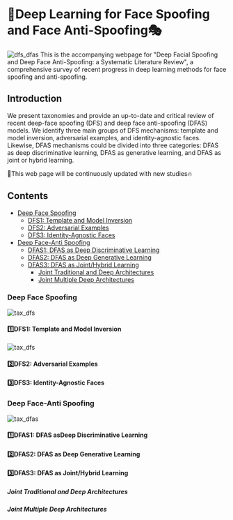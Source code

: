# 👏Deep Learning for Face Spoofing and Face Anti-Spoofing🎭 #

![dfs_dfas](https://github.com/dhimasarief/DFS_DFAS/blob/main/fig1.png)
This is the accompanying webpage for "Deep Facial Spoofing and Deep Face Anti-Spoofing: a Systematic Literature Review", a comprehensive survey of recent progress in deep learning methods for face spoofing and anti-spoofing.

## Introduction
We present taxonomies and provide an up-to-date and critical review of recent deep-face spoofing (DFS) and deep face anti-spoofing (DFAS) models. We identify three main groups of DFS mechanisms: template and model inversion, adversarial examples, and identity-agnostic faces. Likewise, DFAS mechanisms could be divided into three categories: DFAS as deep discriminative learning, DFAS as generative learning, and DFAS as joint or hybrid learning.

🔔This web page will be continuously updated with new studies🔥
## Contents ##
* [Deep Face Spoofing](#Deep-Face-Spoofing)
    * [DFS1: Template and Model Inversion](#DFS1)
    * [DFS2: Adversarial Examples](#DFS2)
    * [DFS3: Identity-Agnostic Faces](#DFS3)
* [Deep Face-Anti Spoofing](#DFAS)
    * [DFAS1: DFAS as Deep Discriminative Learning](#DFAS1)
    * [DFAS2: DFAS as Deep Generative Learning](#DFAS2)
    * [DFAS3: DFAS as Joint/Hybrid Learning](#DFAS3)
        * [Joint Traditional and Deep Architectures](#Joint1)
        * [Joint Multiple Deep Architectures](#Joint2)
        
### Deep Face Spoofing ####
![tax_dfs](https://github.com/dhimasarief/DFS_DFAS/blob/main/taxonomy_dfs.png)

<a name="DFS1"></a>
#### 1️⃣DFS1: Template and Model Inversion
![tax_dfs](https://github.com/dhimasarief/DFS_DFAS/blob/main/taxonomy_dfs.png)

<a name="DFS2"></a>
#### 2️⃣DFS2: Adversarial Examples


<a name="DFS3"></a>
#### 3️⃣DFS3: Identity-Agnostic Faces


<a name="DFAS"></a>
### Deep Face-Anti Spoofing ####
![tax_dfas](https://github.com/dhimasarief/DFS_DFAS/blob/main/taxonomy_dfas.png)

<a name="DFAS1"></a>
#### 1️⃣DFAS1: DFAS asDeep Discriminative Learning


<a name="DFAS2"></a>
#### 2️⃣DFAS2: DFAS as Deep Generative Learning


<a name="DFAS3"></a>
#### 3️⃣DFAS3: DFAS as Joint/Hybrid Learning

<a name="Joint1"></a>
##### Joint Traditional and Deep Architectures

<a name="Joint2"></a>
##### Joint Multiple Deep Architectures
